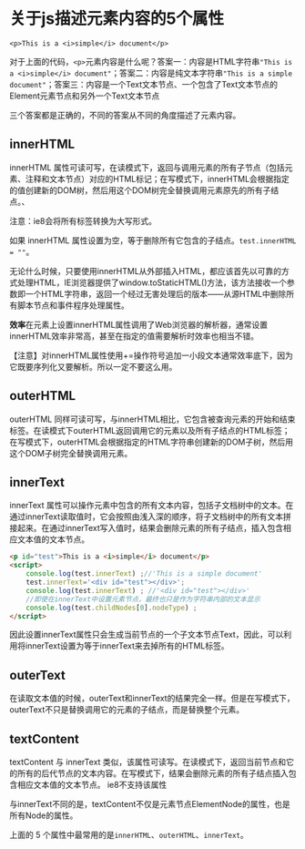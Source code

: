 # 关于js描述元素内容的5个属性

`<p>This is a <i>simple</i> document</p>`

对于上面的代码，`<p>`元素内容是什么呢？答案一：内容是HTML字符串`"This is a <i>simple</i> document"`；答案二：内容是纯文本字符串`"This is a simple document"`；答案三：内容是一个Text文本节点、一个包含了Text文本节点的Element元素节点和另外一个Text文本节点

三个答案都是正确的，不同的答案从不同的角度描述了元素内容。

## innerHTML

innerHTML 属性可读可写，在读模式下，返回与调用元素的所有子节点（包括元素、注释和文本节点）对应的HTML标记；在写模式下，innerHTML会根据指定的值创建新的DOM树，然后用这个DOM树完全替换调用元素原先的所有子结点。、

注意：ie8会将所有标签转换为大写形式。

如果 innerHTML 属性设置为空，等于删除所有它包含的子结点。`test.innerHTML = ""`。

无论什么时候，只要使用innerHTML从外部插入HTML，都应该首先以可靠的方式处理HTML，IE浏览器提供了window.toStaticHTML()方法，该方法接收一个参数即一个HTML字符串，返回一个经过无害处理后的版本——从源HTML中删除所有脚本节点和事件程序处理属性。

**效率**在元素上设置innerHTML属性调用了Web浏览器的解析器，通常设置innerHTML效率非常高，甚至在指定的值需要解析时效率也相当不错。

【注意】对innerHTML属性使用+=操作符号追加一小段文本通常效率底下，因为它既要序列化又要解析。所以一定不要这么用。

## outerHTML

outerHTML 同样可读可写，与innerHTML相比，它包含被查询元素的开始和结束标签。在读模式下outerHTML返回调用它的元素以及所有子结点的HTML标签；在写模式下，outerHTML会根据指定的HTML字符串创建新的DOM子树，然后用这个DOM子树完全替换调用元素。

## innerText

innerText 属性可以操作元素中包含的所有文本内容，包括子文档树中的文本。在通过innerText读取值时，它会按照由浅入深的顺序，将子文档树中的所有文本拼接起来。在通过innerText写入值时，结果会删除元素的所有子结点，插入包含相应文本值的文本节点。

```html
<p id="test">This is a <i>simple</i> document</p>
<script>
    console.log(test.innerText) ;//'This is a simple document'
    test.innerText='<div id="test"></div>';
    console.log(test.innerText) ; //'<div id="test"></div>'
    //即使在innerText中设置元素节点，最终也只是作为字符串内部的文本显示
    console.log(test.childNodes[0].nodeType) ;
</script>
```

因此设置innerText属性只会生成当前节点的一个子文本节点Text，因此，可以利用将innerText设置为等于innerText来去掉所有的HTML标签。

## outerText

在读取文本值的时候，outerText和innerText的结果完全一样。但是在写模式下，outerText不只是替换调用它的元素的子结点，而是替换整个元素。

## textContent

textContent 与 innerText 类似，该属性可读写。在读模式下，返回当前节点和它的所有的后代节点的文本内容。在写模式下，结果会删除元素的所有子结点插入包含相应文本值的文本节点。 ie8不支持该属性

与innerText不同的是，textContent不仅是元素节点ElementNode的属性，也是所有Node的属性。

上面的 5 个属性中最常用的是`innerHTML`、`outerHTML`、`innerText`。